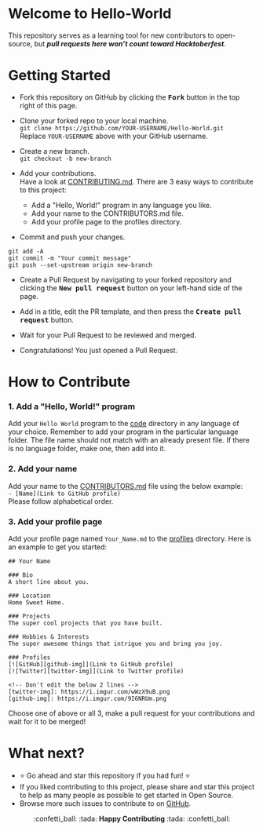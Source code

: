 # Welcome to Hello-World  
This repository serves as a learning tool for new contributors to open-source, but ***pull requests here won’t count toward Hacktoberfest***. 
# Getting Started
* Fork this repository on GitHub by clicking the <kbd><b>Fork</b></kbd> 
button in the top right of this page. 

* Clone your forked repo to your local machine.  
`git clone https://github.com/YOUR-USERNAME/Hello-World.git`  
Replace `YOUR-USERNAME` above with your GitHub username. 

* Create a new branch.  
`git checkout -b new-branch`

* Add your contributions.  
Have a look at [CONTRIBUTING.md](CONTRIBUTING.md). There are 3 easy ways to contribute to this project: 
  * Add a "Hello, World!" program in any language you like. 
  * Add your name to the CONTRIBUTORS.md file. 
  * Add your profile page to the profiles directory.  
   
* Commit and push your changes.
```
git add -A 
git commit -m "Your commit message"
git push --set-upstream origin new-branch
```

* Create a Pull Request by navigating to your forked repository and 
clicking the <kbd><b>New pull request</b></kbd> button on your left-hand side of the page.

* Add in a title, edit the PR template, and then press the <kbd><b>Create pull request</b></kbd> button.

* Wait for your Pull Request to be reviewed and merged. 

* Congratulations! You just opened a Pull Request. 

# How to Contribute
### 1. Add a "Hello, World!" program
Add your `Hello World` program to the [code](code) directory in any language of your choice. 
Remember to add your program in the particular language folder. 
The file name should not match with an already present file. 
If there is no language folder, make one, then add into it. 

### 2. Add your name 
Add your name to the [CONTRIBUTORS.md](CONTRIBUTORS.md) file using the below example:  
`- [Name](Link to GitHub profile)`  
Please follow alphabetical order.

### 3. Add your profile page
Add your profile page named `Your_Name.md` to the [profiles](profiles) directory. Here is an example to get you started:  
```
## Your Name

### Bio
A short line about you. 

### Location
Home Sweet Home.

### Projects
The super cool projects that you have built. 

### Hobbies & Interests
The super awesome things that intrigue you and bring you joy.

### Profiles
[![GitHub][github-img]](Link to GitHub profile) 
[![Twitter][twitter-img]](Link to Twitter profile)
  
<!-- Don't edit the below 2 lines -->
[twitter-img]: https://i.imgur.com/wWzX9uB.png
[github-img]: https://i.imgur.com/9I6NRUm.png
```

Choose one of above or all 3, make a pull request for your contributions and wait for it to be merged!

# What next? 
- :star: Go ahead and star this repository if you had fun! :star:   
- If you liked contributing to this project, please share and star this project to help as many people as possible to get started in Open Source.
- Browse more such issues to contribute to on [GitHub](https://github.com/search?q=label%3Ahacktoberfest+state%3Aopen&type=Issues).

<p align="center">:confetti_ball: :tada: <strong>Happy Contributing</strong> :tada: :confetti_ball:</p>

[twitter-img]: https://i.imgur.com/wWzX9uB.png
[github-img]: https://i.imgur.com/9I6NRUm.png
